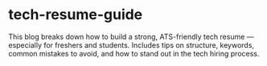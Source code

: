 # tech-resume-guide
This blog breaks down how to build a strong, ATS-friendly tech resume — especially for freshers and students. Includes tips on structure, keywords, common mistakes to avoid, and how to stand out in the tech hiring process.
